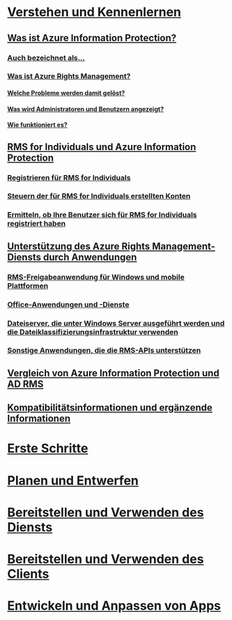 # [Verstehen und Kennenlernen](what-is-information-protection.md)
## [Was ist Azure Information Protection?](what-is-information-protection.md)
### [Auch bezeichnet als...](aka.md)
### [Was ist Azure Rights Management?](what-is-azure-rms.md)
#### [Welche Probleme werden damit gelöst?](azure-rms-problems-it-solves.md)
#### [Was wird Administratoren und Benutzern angezeigt?](what-admins-users-see.md)
#### [Wie funktioniert es?](how-does-it-work.md)
## [RMS for Individuals und Azure Information Protection](rms-for-individuals.md)
### [Registrieren für RMS for Individuals](rms-for-individuals-user-sign-up.md)
### [Steuern der für RMS for Individuals erstellten Konten](rms-for-individuals-take-control.md)
### [Ermitteln, ob Ihre Benutzer sich für RMS for Individuals registriert haben](rms-for-individuals-identify-sign-up.md)
## [Unterstützung des Azure Rights Management-Diensts durch Anwendungen](applications-support.md)
### [RMS-Freigabeanwendung für Windows und mobile Plattformen](sharing-app-support.md)
### [Office-Anwendungen und -Dienste](office-apps-services-support.md)
### [Dateiserver, die unter Windows Server ausgeführt werden und die Dateiklassifizierungsinfrastruktur verwenden](file-server-support.md)
### [Sonstige Anwendungen, die die RMS-APIs unterstützen](api-support.md)
## [Vergleich von Azure Information Protection und AD RMS](compare-on-premise.md)
## [Kompatibilitätsinformationen und ergänzende Informationen](compliance.md)
# [Erste Schritte](/information-protection/get-started/requirements-azure-rms)
# [Planen und Entwerfen](/information-protection/plan-design/deployment-roadmap)
# [Bereitstellen und Verwenden des Diensts](/information-protection/deploy-use/activate-service)
# [Bereitstellen und Verwenden des Clients](/information-protection/rms-client/use-client)
# [Entwickeln und Anpassen von Apps](/information-protection/develop/developers-guide)


<!--HONumber=Nov16_HO3-->


